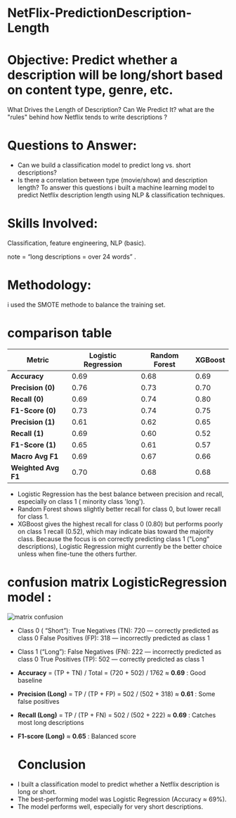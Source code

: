 # NetFlix-PredictionDescription-Length
# Objective: Predict whether a description will be long/short based on content type, genre, etc.
What Drives the Length of Description? Can We Predict It? what are the "rules" behind how Netflix tends to write descriptions ? 
# Questions to Answer:
  * Can we build a classification model to predict long vs. short descriptions?
  * Is there a correlation between type (movie/show) and description length?
 To answer this questions i built a machine learning model to predict Netflix description length using NLP & classification techniques. 
# Skills Involved: 
Classification, feature engineering, NLP (basic). 

note = “long descriptions = over 24 words” .
# Methodology:
i used the SMOTE methode to balance the training set.

# comparison table

| Metric              | Logistic Regression | Random Forest | XGBoost |
| ------------------- | ------------------- | ------------- | ------- |
| **Accuracy**        | 0.69                | 0.68          | 0.69    |
| **Precision (0)**   | 0.76                | 0.73          | 0.70    |
| **Recall (0)**      | 0.69                | 0.74          | 0.80    |
| **F1-Score (0)**    | 0.73                | 0.74          | 0.75    |
| **Precision (1)**   | 0.61                | 0.62          | 0.65    |
| **Recall (1)**      | 0.69                | 0.60          | 0.52    |
| **F1-Score (1)**    | 0.65                | 0.61          | 0.57    |
| **Macro Avg F1**    | 0.69                | 0.67          | 0.66    |
| **Weighted Avg F1** | 0.70                | 0.68          | 0.68    |


 * Logistic Regression has the best balance between precision and recall, especially on class 1 ( minority class 'long').
 * Random Forest shows slightly better recall for class 0, but lower recall for class 1.
 * XGBoost gives the highest recall for class 0 (0.80) but performs poorly on class 1 recall (0.52), which may indicate bias toward the majority class.
Because the focus is on correctly predicting class 1 ("Long" descriptions), Logistic Regression might currently be the better choice unless when fine-tune the others further.


# confusion matrix LogisticRegression model :
![matrix confusion ](confusionmatrixLogisticRegression.png)

 * Class 0 ( “Short”):
True Negatives (TN): 720 — correctly predicted as class 0
False Positives (FP): 318 — incorrectly predicted as class 1
 * Class 1 (“Long”):
False Negatives (FN): 222 — incorrectly predicted as class 0
True Positives (TP): 502 — correctly predicted as class 1

* **Accuracy** = (TP + TN) / Total = (720 + 502) / 1762 ≈ **0.69** : Good baseline   
* **Precision (Long)** = TP / (TP + FP) = 502 / (502 + 318) ≈ **0.61**  : Some false positives 
* **Recall (Long)** = TP / (TP + FN) = 502 / (502 + 222) ≈ **0.69** : Catches most long descriptions 
* **F1-score (Long)** ≈ **0.65** :  Balanced score 

  # Conclusion
- I built a classification model to predict whether a Netflix description is long or short.
- The best-performing model was Logistic Regression (Accuracy ≈ 69%).
- The model performs well, especially for very short descriptions.

